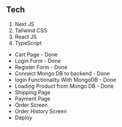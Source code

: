 ## Tech

1. Next JS
2. Tailwind CSS
3. React JS
4. TypeScript

- Cart Page - Done
- Login Form - Done
- Register Form - Done
- Connect Mongo DB to backend - Done
- login Functionality With MongoDB - Done
- Loading Product from Mongo DB - Done
- Shipping Page
- Payment Page
- Order Screen
- Order History Screen
- Deploy
